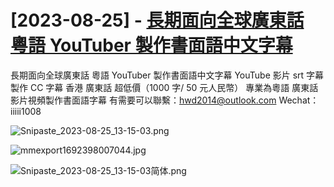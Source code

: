 # [2023-08-25] - [長期面向全球廣東話 粵語 YouTuber 製作書面語中文字幕](https://github.com/jaydong2016/gitblog/issues/50)

長期面向全球廣東話 粵語 YouTuber 製作書面語中文字幕
YouTube 影片 srt 字幕製作 CC 字幕 香港  廣東話
超低價（1000 字/ 50 元人民幣）
專業為粵語 廣東話 影片視頻製作書面語字幕
有需要可以聯繫：hwd2014@outlook.com
Wechat：iiiii1008

![Snipaste_2023-08-25_13-15-03.png](https://b2img.adone.eu.org/file/644566242/2023/6a7bfd87c4c922ce6a4d4418518321c7.png)

![mmexport1692398007044.jpg](https://b2img.adone.eu.org/file/644566242/2023/86c31fbeb0b5cecb4225d6caa30f624a.jpg)

![Snipaste_2023-08-25_13-15-03简体.png](https://b2img.adone.eu.org/file/644566242/2023/fe66467f2fd85edd5fdea1bb86b3217e.png)

